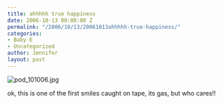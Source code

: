 ```yaml
---
title: ahhhhh true happiness
date: 2006-10-13 00:00:00 Z
permalink: "/2006/10/13/20061013ahhhhh-true-happiness/"
categories:
- Baby E
- Uncategorized
author: Jennifer
layout: post
---
```


<img id="image27" alt="pod_101006.jpg" src="/teamelam/assets/images/ahhhhh-true-happiness/1160751474000-missing.jpg" />

ok, this is one of the first smiles caught on tape, its gas, but who cares!!
